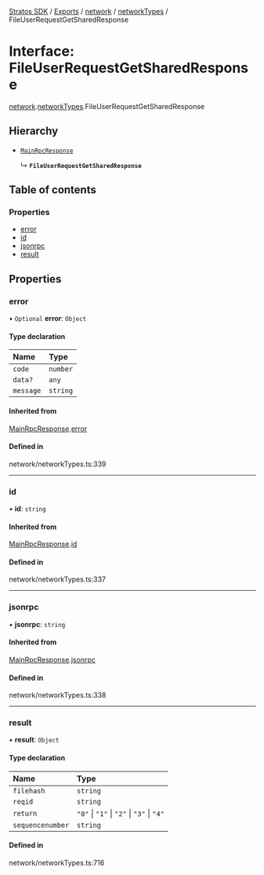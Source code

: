 [Stratos SDK](../README.md) / [Exports](../modules.md) / [network](../modules/network.md) / [networkTypes](../modules/network.networkTypes.md) / FileUserRequestGetSharedResponse

# Interface: FileUserRequestGetSharedResponse

[network](../modules/network.md).[networkTypes](../modules/network.networkTypes.md).FileUserRequestGetSharedResponse

## Hierarchy

- [`MainRpcResponse`](network.networkTypes.MainRpcResponse.md)

  ↳ **`FileUserRequestGetSharedResponse`**

## Table of contents

### Properties

- [error](network.networkTypes.FileUserRequestGetSharedResponse.md#error)
- [id](network.networkTypes.FileUserRequestGetSharedResponse.md#id)
- [jsonrpc](network.networkTypes.FileUserRequestGetSharedResponse.md#jsonrpc)
- [result](network.networkTypes.FileUserRequestGetSharedResponse.md#result)

## Properties

### error

• `Optional` **error**: `Object`

#### Type declaration

| Name | Type |
| :------ | :------ |
| `code` | `number` |
| `data?` | `any` |
| `message` | `string` |

#### Inherited from

[MainRpcResponse](network.networkTypes.MainRpcResponse.md).[error](network.networkTypes.MainRpcResponse.md#error)

#### Defined in

network/networkTypes.ts:339

___

### id

• **id**: `string`

#### Inherited from

[MainRpcResponse](network.networkTypes.MainRpcResponse.md).[id](network.networkTypes.MainRpcResponse.md#id)

#### Defined in

network/networkTypes.ts:337

___

### jsonrpc

• **jsonrpc**: `string`

#### Inherited from

[MainRpcResponse](network.networkTypes.MainRpcResponse.md).[jsonrpc](network.networkTypes.MainRpcResponse.md#jsonrpc)

#### Defined in

network/networkTypes.ts:338

___

### result

• **result**: `Object`

#### Type declaration

| Name | Type |
| :------ | :------ |
| `filehash` | `string` |
| `reqid` | `string` |
| `return` | ``"0"`` \| ``"1"`` \| ``"2"`` \| ``"3"`` \| ``"4"`` |
| `sequencenumber` | `string` |

#### Defined in

network/networkTypes.ts:716

